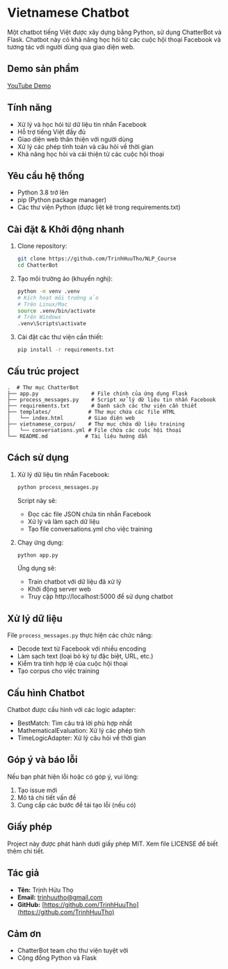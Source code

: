 # Vietnamese Chatbot

Một chatbot tiếng Việt được xây dựng bằng Python, sử dụng ChatterBot và Flask. Chatbot này có khả năng học hỏi từ các cuộc hội thoại Facebook và tương tác với người dùng qua giao diện web.

## Demo sản phẩm

[YouTube Demo](https://www.youtube.com/watch?v=Jx80Ta9hPYs)

## Tính năng

- Xử lý và học hỏi từ dữ liệu tin nhắn Facebook
- Hỗ trợ tiếng Việt đầy đủ
- Giao diện web thân thiện với người dùng
- Xử lý các phép tính toán và câu hỏi về thời gian
- Khả năng học hỏi và cải thiện từ các cuộc hội thoại

## Yêu cầu hệ thống

- Python 3.8 trở lên
- pip (Python package manager)
- Các thư viện Python (được liệt kê trong requirements.txt)

## Cài đặt & Khởi động nhanh

1. Clone repository:
   ```bash
   git clone https://github.com/TrinhHuuTho/NLP_Course
   cd ChatterBot
   ```
2. Tạo môi trường ảo (khuyến nghị):
   ```bash
   python -m venv .venv
   # Kích hoạt môi trường ảo
   # Trên Linux/Mac
   source .venv/bin/activate
   # Trên Windows
   .venv\Scripts\activate
   ```
3. Cài đặt các thư viện cần thiết:
   ```bash
   pip install -r requirements.txt
   ```

## Cấu trúc project

```
.  # Thư mục ChatterBot
├── app.py                 # File chính của ứng dụng Flask
├── process_messages.py    # Script xử lý dữ liệu tin nhắn Facebook
├── requirements.txt       # Danh sách các thư viện cần thiết
├── templates/            # Thư mục chứa các file HTML
│   └── index.html        # Giao diện web
├── vietnamese_corpus/    # Thư mục chứa dữ liệu training
│   └── conversations.yml # File chứa các cuộc hội thoại
└── README.md            # Tài liệu hướng dẫn
```

## Cách sử dụng

1. Xử lý dữ liệu tin nhắn Facebook:
   ```bash
   python process_messages.py
   ```
   Script này sẽ:
   - Đọc các file JSON chứa tin nhắn Facebook
   - Xử lý và làm sạch dữ liệu
   - Tạo file conversations.yml cho việc training

2. Chạy ứng dụng:
   ```bash
   python app.py
   ```
   Ứng dụng sẽ:
   - Train chatbot với dữ liệu đã xử lý
   - Khởi động server web
   - Truy cập http://localhost:5000 để sử dụng chatbot

## Xử lý dữ liệu

File `process_messages.py` thực hiện các chức năng:
- Decode text từ Facebook với nhiều encoding
- Làm sạch text (loại bỏ ký tự đặc biệt, URL, etc.)
- Kiểm tra tính hợp lệ của cuộc hội thoại
- Tạo corpus cho việc training

## Cấu hình Chatbot

Chatbot được cấu hình với các logic adapter:
- BestMatch: Tìm câu trả lời phù hợp nhất
- MathematicalEvaluation: Xử lý các phép tính
- TimeLogicAdapter: Xử lý câu hỏi về thời gian

## Góp ý và báo lỗi

Nếu bạn phát hiện lỗi hoặc có góp ý, vui lòng:
1. Tạo issue mới
2. Mô tả chi tiết vấn đề
3. Cung cấp các bước để tái tạo lỗi (nếu có)

## Giấy phép

Project này được phát hành dưới giấy phép MIT. Xem file LICENSE để biết thêm chi tiết.

## Tác giả

- **Tên:** Trịnh Hửu Thọ
- **Email:** trinhuutho@gmail.com
- **GitHub:** [https://github.com/TrinhHuuTho](https://github.com/TrinhHuuTho)

## Cảm ơn

- ChatterBot team cho thư viện tuyệt vời
- Cộng đồng Python và Flask